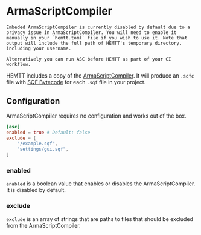 # ArmaScriptCompiler

```admonish danger
Embeded ArmaScriptCompiler is currently disabled by default due to a privacy issue in ArmaScriptCompiler. You will need to enable it manually in your `hemtt.toml` file if you wish to use it. Note that output will include the full path of HEMTT's temporary directory, including your username.

Alternatively you can run ASC before HEMTT as part of your CI workflow.
```

HEMTT includes a copy of the [ArmaScriptCompiler](https://github.com/dedmen/ArmaScriptCompiler). It will produce an `.sqfc` file with [SQF Bytecode](https://community.bistudio.com/wiki/SQF_Bytecode) for each `.sqf` file in your project.

## Configuration

ArmaScriptCompiler requires no configuration and works out of the box.

```toml
[asc]
enabled = true # Default: false
exclude = [
    "/example.sqf",
    "settings/gui.sqf",
]
```

### enabled

`enabled` is a boolean value that enables or disables the ArmaScriptCompiler. It is disabled by default.

### exclude

`exclude` is an array of strings that are paths to files that should be excluded from the ArmaScriptCompiler.
